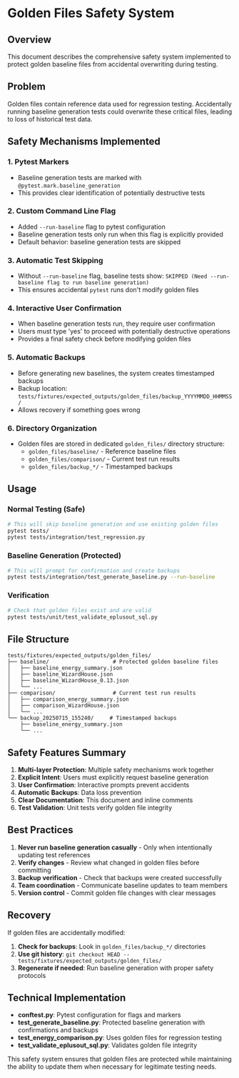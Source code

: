 # Golden Files Safety System

## Overview

This document describes the comprehensive safety system implemented to protect golden baseline files from accidental overwriting during testing.

## Problem

Golden files contain reference data used for regression testing. Accidentally running baseline generation tests could overwrite these critical files, leading to loss of historical test data.

## Safety Mechanisms Implemented

### 1. Pytest Markers
- Baseline generation tests are marked with `@pytest.mark.baseline_generation`
- This provides clear identification of potentially destructive tests

### 2. Custom Command Line Flag
- Added `--run-baseline` flag to pytest configuration
- Baseline generation tests only run when this flag is explicitly provided
- Default behavior: baseline generation tests are skipped

### 3. Automatic Test Skipping
- Without `--run-baseline` flag, baseline tests show: `SKIPPED (Need --run-baseline flag to run baseline generation)`
- This ensures accidental `pytest` runs don't modify golden files

### 4. Interactive User Confirmation
- When baseline generation tests run, they require user confirmation
- Users must type 'yes' to proceed with potentially destructive operations
- Provides a final safety check before modifying golden files

### 5. Automatic Backups
- Before generating new baselines, the system creates timestamped backups
- Backup location: `tests/fixtures/expected_outputs/golden_files/backup_YYYYMMDD_HHMMSS/`
- Allows recovery if something goes wrong

### 6. Directory Organization
- Golden files are stored in dedicated `golden_files/` directory structure:
  - `golden_files/baseline/` - Reference baseline files
  - `golden_files/comparison/` - Current test run results
  - `golden_files/backup_*/` - Timestamped backups

## Usage

### Normal Testing (Safe)
```bash
# This will skip baseline generation and use existing golden files
pytest tests/
pytest tests/integration/test_regression.py
```

### Baseline Generation (Protected)
```bash
# This will prompt for confirmation and create backups
pytest tests/integration/test_generate_baseline.py --run-baseline
```

### Verification
```bash
# Check that golden files exist and are valid
pytest tests/unit/test_validate_eplusout_sql.py
```

## File Structure

```
tests/fixtures/expected_outputs/golden_files/
├── baseline/                    # Protected golden baseline files
│   ├── baseline_energy_summary.json
│   ├── baseline_WizardHouse.json
│   ├── baseline_WizardHouse_0.13.json
│   └── ...
├── comparison/                  # Current test run results
│   ├── comparison_energy_summary.json
│   ├── comparison_WizardHouse.json
│   └── ...
└── backup_20250715_155240/     # Timestamped backups
    ├── baseline_energy_summary.json
    └── ...
```

## Safety Features Summary

1. **Multi-layer Protection**: Multiple safety mechanisms work together
2. **Explicit Intent**: Users must explicitly request baseline generation
3. **User Confirmation**: Interactive prompts prevent accidents
4. **Automatic Backups**: Data loss prevention
5. **Clear Documentation**: This document and inline comments
6. **Test Validation**: Unit tests verify golden file integrity

## Best Practices

1. **Never run baseline generation casually** - Only when intentionally updating test references
2. **Verify changes** - Review what changed in golden files before committing
3. **Backup verification** - Check that backups were created successfully
4. **Team coordination** - Communicate baseline updates to team members
5. **Version control** - Commit golden file changes with clear messages

## Recovery

If golden files are accidentally modified:

1. **Check for backups**: Look in `golden_files/backup_*/` directories
2. **Use git history**: `git checkout HEAD -- tests/fixtures/expected_outputs/golden_files/`
3. **Regenerate if needed**: Run baseline generation with proper safety protocols

## Technical Implementation

- **conftest.py**: Pytest configuration for flags and markers
- **test_generate_baseline.py**: Protected baseline generation with confirmations and backups
- **test_energy_comparison.py**: Uses golden files for regression testing
- **test_validate_eplusout_sql.py**: Validates golden file integrity

This safety system ensures that golden files are protected while maintaining the ability to update them when necessary for legitimate testing needs.
